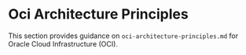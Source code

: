 # Oci Architecture Principles

This section provides guidance on `oci-architecture-principles.md` for Oracle Cloud Infrastructure (OCI).